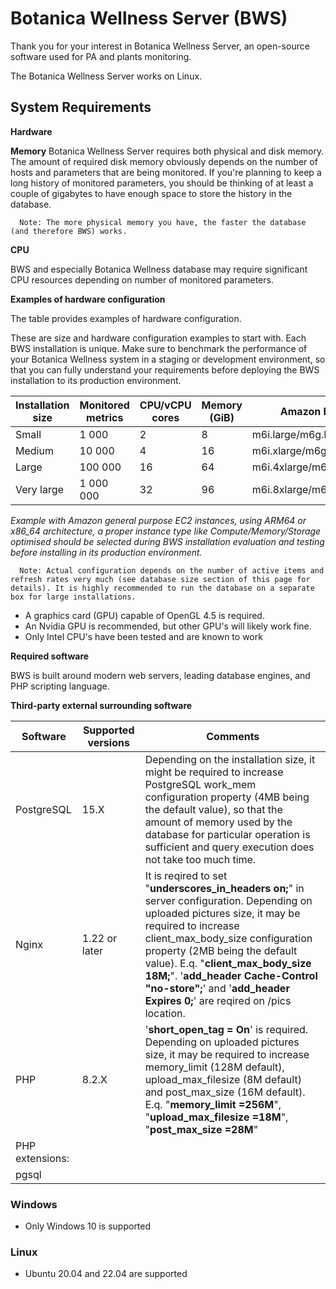 Botanica Wellness Server (BWS)
===============

Thank you for your interest in Botanica Wellness Server, an open-source software used for PA and plants monitoring.

The Botanica Wellness Server works on Linux.

System Requirements
-------------------

**Hardware**

**Memory**
Botanica Wellness Server requires both physical and disk memory. The amount of required disk memory obviously depends on the number of hosts and parameters that are being monitored. If you're planning to keep a long history of monitored parameters, you should be thinking of at least a couple of gigabytes to have enough space to store the history in the database.

      Note: The more physical memory you have, the faster the database (and therefore BWS) works.

**CPU**

BWS and especially Botanica Wellness database may require significant CPU resources depending on number of monitored parameters.

**Examples of hardware configuration**

The table provides examples of hardware configuration.

These are size and hardware configuration examples to start with. Each BWS installation is unique. Make sure to benchmark the performance of your Botanica Wellness system in a staging or development environment, so that you can fully understand your requirements before deploying the BWS installation to its production environment.

| Installation size	 | Monitored metrics | CPU/vCPU cores	 | Memory (GiB) | Amazon EC2	 |
| ------ | ------ | ------ | ------ | ------ |
|  Small |  1 000 |  2  |  8  |  m6i.large/m6g.large  |
|  Medium   |  10 000   |  4  |  16 |  m6i.xlarge/m6g.xlarge   |
|  Large |  100 000  |  16 |  64 |  m6i.4xlarge/m6g.4xlarge |
|  Very large  |  1 000 000   |  32 |  96 |  m6i.8xlarge/m6g.8xlarge |

_Example with Amazon general purpose EC2 instances, using ARM64 or x86_64 architecture, a proper instance type like Compute/Memory/Storage optimised should be selected during BWS installation evaluation and testing before installing in its production environment._

      Note: Actual configuration depends on the number of active items and refresh rates very much (see database size section of this page for details). It is highly recommended to run the database on a separate box for large installations.

- A graphics card (GPU) capable of OpenGL 4.5 is required.
- An Nvidia GPU is recommended, but other GPU's will likely work fine.
- Only Intel CPU's have been tested and are known to work

**Required software**

BWS is built around modern web servers, leading database engines, and PHP scripting language.

**Third-party external surrounding software**


|  Software |  Supported versions   |  Comments |
| ------ | ------ | ------ |
|  PostgreSQL  |  15.X  |  Depending on the installation size, it might be required to increase PostgreSQL work_mem configuration property (4MB being the default value), so that the amount of memory used by the database for particular operation is sufficient and query execution does not take too much time.  |
|  Nginx |  1.22 or later  |  It is reqired to set "**underscores_in_headers on;**" in server configuration. Depending on uploaded pictures size, it may be required to increase client_max_body_size configuration property (2MB being the default value). E.q.  "**client_max_body_size 18M;**". '**add_header Cache-Control "no-store";**' and '**add_header Expires 0;**' are reqired on /pics location.|
|  PHP   |  8.2.X | '**short_open_tag = On**' is required. Depending on uploaded pictures size, it may be required to increase memory_limit (128M default), upload_max_filesize (8M default) and post_max_size (16M default). E.q. "**memory_limit =256M**", "**upload_max_filesize =18M**", "**post_max_size =28M**"   |
|  PHP extensions:|
|  pgsql |      
### Windows

 - Only Windows 10 is supported

### Linux

 - Ubuntu 20.04 and 22.04 are supported
